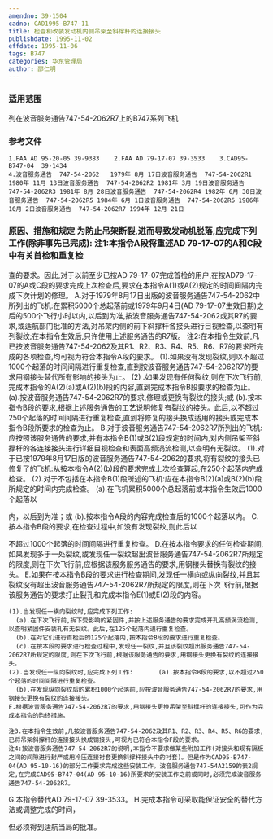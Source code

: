 ```yaml
---
amendno: 39-1504
cadno: CAD1995-B747-11
title: 检查和改装发动机内侧吊架至斜撑杆的连接接头
publishdate: 1995-11-02
effdate: 1995-11-06
tags: B747
categories: 华东管理局
author: 邵仁明
---
```


### 适用范围 
列在波音服务通告747-54-2062R7上的B747系列飞机

<!--more-->
### 参考文件
    1.FAA AD 95-20-05 39-9383    2.FAA AD 79-17-07 39-3533    3.CAD95-B747-04  39-1434
    4.波音服务通告  747-54-2062   1979年 8月 17日波音服务通告  747-54-2062R1 1980年 11月 13日波音服务通告  747-54-2062R2 1981年 3月 19日波音服务通告  747-54-2062R3 1981年 8月 28日波音服务通告  747-54-2062R4 1982年 6月 30日波音服务通告  747-54-2062R5 1984年 6月 1日波音服务通告  747-54-2062R6 1986年 10月 2日波音服务通告  747-54-2062R7 1994年 12月 21日

### 原因、措施和规定 为防止吊架断裂,进而导致发动机脱落,应完成下列工作(除非事先已完成):     注1:本指令A段将重述AD 79-17-07的A和C段中有关首检和重复检
  
查的要求。因此,对于以前至少已按AD 79-17-07完成首检的用户,在按AD79-17-07的A或C段的要求完成上次检查后,要求在本指令A(1)或A(2)规定的时间间隔内完成下次计划的修理。 
    A.对于1979年8月17日出版的波音服务通告747-54-2062中所列出的飞机:在累积5000个总起落前或1979年9月4日(AD 79-17-07生效日期)之后的500个飞行小时以内,以后到为准,按波音服务通告747-54-2062或其R7的要求,或适航部门批准的方法,对吊架内侧的前下斜撑杆各接头进行目视检查,以查明有列裂纹;在本指令生效后,只许使用上述服务通告的R7版。 
    注2:在本指令生效前,凡已按波音服务通告747-54-2062及其R1、R2、R3、R4、R5、R6、R7的要求所完成的各项检查,均可视为符合本指令A段的要求。 
    (1).如果没有发现裂纹,则以不超过1000个起落的时间间隔进行重复检查,直到按波音服务通告747-54-2062R7的要求用钢接头替代所有影响的接头为止。
(2)
.如果发现有任何裂纹,则在下次飞行前,完成本指令的A(2)(a)或A(2)(b)段的内容,直到完成本指令B段要求的检查为止。      (a).按波音服务通告747-54-2062R7的要求,修理或更换有裂纹的接头;或 
      (b).按本指令B段的要求,根据上述服务通告的工艺说明修复有裂纹的接头。此后,以不超过250个起落的时间间隔进行重复检查,直到将修复的接头换成适用的接头或完成本指令B段所要求的检查为止。 
    B.对于波音服务通告747-54-2062R7所列出的飞机:应按照该服务通告的要求,并有本指令B(1)或B(2)段规定的时间内,对内侧吊架至斜撑杆的各连接接头进行详细目视检查和表面高频涡流检测,以查明有无裂纹。 
    (1).对于已按1979年8月17日版的波音服务通告747-54-2062的要求,将有裂纹的接头已修复了的飞机:从按本指令A(2)(b)段的要求完成上次检查算起,在250个起落内完成检查。 
    (2).对于不包括在本指令B(1)段所述的飞机:应在本指令B(2)(a)或B(2)(b)段所规定的时间内完成检查。      (a).在飞机累积5000个总起落前或本指令生效后1000个起落以

内，以后到为准；或      (b).按本指令A段的内容完成检查后的1000个起落以内。 
    C.按本指令B段的要求,在检查过程中,如没有发现裂纹,则此后以
  
不超过1000个起落的时间间隔进行重复检查。 
    D.在按本指令要求的任何检查期间,如果发现多于一处裂纹,或发现任一裂纹超出波音服务通告747-54-2062R7所规定的限度,则在下次飞行前,应根据该服务服务通告的要求,用钢接头替换有裂纹的接头。 
    E.如果在按本指令B段的要求进行检查期间,发现任一横向或纵向裂纹,并且其裂纹没有超出波音服务通告747-54-2062R7所规定的限度,则在下次飞行前,根据该服务通告的要求打止裂孔和完成本指令E(1)或E(2)段的内容。 

    (1).当发现任一横向裂纹时,应完成下列工作: 
      (a).在下次飞行前,拆下受影响的紧固件,并按上述服务通告的要求完成开孔高频涡流检测,以查明紧固件安装孔有无裂纹。此后,在125个起落内进行重复检查。 
      (b).在对它们进行首检后的125个起落内,按本指令B段的要求进行重复检查。 
      (c).在按本段的要求进行检查过程中,发现任一裂纹,并且该裂纹超出服务通告747-54-2062R7所规定的限度,则在下次飞行前,根据该服务通告的要求,用钢接头更换有裂纹的连接接头。 
    (2).当发现任一纵向裂纹时,应完成下列工作:       (a).按本指令B段的要求,以不超过250个起落的时间间隔进行重复检查。 
      (b).在发现纵向裂纹后的累积1000个起落前,应按波音服务通告747-54-2062R7的要求,用钢接头更换有裂纹的连接接头。
    F.根据波音服务通告747-54-2062R7的要求,用钢接头更换吊架至斜撑杆的连接接头,可作为完成本指令的昀终措施。 

    注3.在本指令生效前,凡按波音服务通告747-54-2062及其R1、R2、R3、R4、R5、R6的要求,已将吊架斜撑杆的连接接头换成钢接头,可视为已符合本指令F段的要求。 
    注4:按波音服务通告747-54-2062R7的说明,本指令不要求做某些附加工作(对接头和现有隔板之间的间隙进行封严或用冷压连接衬套更换斜撑杆接头中的衬套)。但是作为CAD95-B747-04(AD 95-10-16)的部分工作要求完成这些安装工作。波音服务通告747-54A2159的表2规定,在完成CAD95-B747-04(AD 95-10-16)所要求的安装工作之前或同时,必须完成波音服务通告747-54-2062R7。 
G.本指令替代AD 79-17-07 39-3533。 
    H.完成本指令可采取能保证安全的替代方法或调整完成的时间，

  
但必须得到适航当局的批准。
